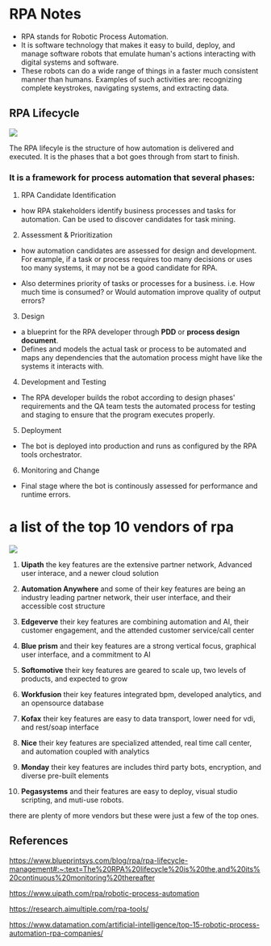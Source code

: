 # RPA  Notes

+ RPA stands for Robotic Process Automation.
+ It is software technology that makes it easy to build, deploy, and manage software robots that emulate human's actions interacting with digital systems and software. 
+ These robots can do a wide range of things in a faster much consistent manner than humans. Examples of such activities are: recognizing complete keystrokes, navigating systems, and extracting data. 

## RPA Lifecycle

![](https://intellipaat.com/mediaFiles/2019/04/Life-Cycle-of-RPA.png)

The RPA lifecyle is the structure of how automation is delivered and executed. It is the phases that a bot goes through from start to finish.

### It is a framework for process automation that several phases:

1. RPA Candidate Identification 
* how RPA stakeholders identify business processes and tasks for automation. Can be used to discover candidates for task mining.

2. Assessment & Prioritization 

* how automation candidates are assessed for design and development. For example, if a task or process requires too many decisions or uses too many systems, it may not be a good candidate for RPA.

* Also determines priority of tasks or processes for a business. i.e. How much time is consumed? or Would automation improve quality of output errors?

3. Design 

* a blueprint for the RPA developer through **PDD** or **process design document**.
* Defines and models the actual task or process to be automated and maps any dependencies that the automation process might have like the systems it interacts with.

4. Development and Testing

* The RPA developer builds the robot according to design phases' requirements and the QA team tests the automated process for testing and staging to ensure that the program executes properly.

5. Deployment

* The bot is deployed into production and runs as configured by the RPA tools orchestrator.

6. Monitoring and Change

* Final stage where the bot is continously assessed for performance and runtime errors.



# a list of the top 10 vendors of rpa


![](http://datamation.com/wp-content/uploads/2020/12/top-15-robotic-process-automation-rpa-companies_5fce9b19ec985.png)


1.  **Uipath** the key features are the extensive partner network, Advanced user interace, and a newer cloud solution

2. **Automation Anywhere** and some of their key features are being an industry leading partner network, their user interface, and their accessible cost structure

3. **Edgeverve** their key features are combining automation and AI, their customer engagement, and the attended customer service/call center

4. **Blue prism** and their key features are a strong vertical focus, graphical user interface, and a commitment to AI

5. **Softomotive** their key features are geared to scale up, two levels of products, and expected to grow

6. **Workfusion** their key features integrated bpm, developed analytics, and an opensource database

7. **Kofax** their key features are easy to data transport, lower need for vdi, and rest/soap interface

8. **Nice** their key features are specialized attended, real time call center, and automation coupled with analytics

9. **Monday** their key features are includes third party bots, encryption, and diverse pre-built elements

10. **Pegasystems** and their features are easy to deploy, visual studio scripting, and muti-use robots.


there are plenty of more vendors but these were just a few of the top ones.


## References

https://www.blueprintsys.com/blog/rpa/rpa-lifecycle-management#:~:text=The%20RPA%20lifecycle%20is%20the,and%20its%20continuous%20monitoring%20thereafter

https://www.uipath.com/rpa/robotic-process-automation

https://research.aimultiple.com/rpa-tools/

https://www.datamation.com/artificial-intelligence/top-15-robotic-process-automation-rpa-companies/


